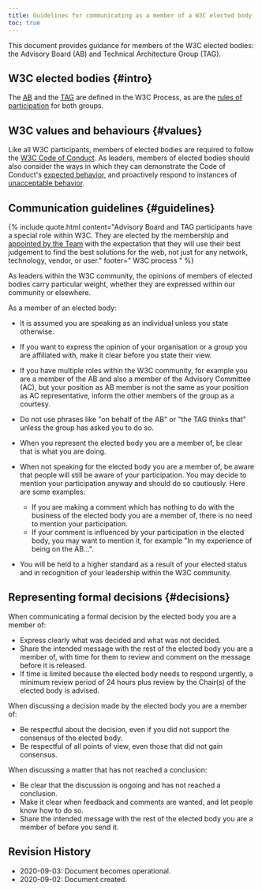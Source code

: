 ```yaml
---
title: Guidelines for communicating as a member of a W3C elected body
toc: true
---
```


This document provides guidance for members of the W3C elected bodies: the Advisory Board (AB) and Technical Architecture Group (TAG).

## W3C elected bodies {#intro}

The [AB](https://www.w3.org/policies/process/#AB) and the [TAG](https://www.w3.org/policies/process/#TAG) are defined in the W3C Process, as are the [rules of participation](https://www.w3.org/policies/process/#AB-TAG-participation) for both groups.

## W3C values and behaviours {#values}

Like all W3C participants, members of elected bodies are required to follow the [W3C Code of Conduct](https://www.w3.org/policies/code-of-conduct/). As leaders, members of elected bodies should also consider the ways in which they can demonstrate the Code of Conduct's [expected behavior](https://www.w3.org/policies/code-of-conduct/#expected-behavior), and proactively respond to instances of [unacceptable behavior](https://www.w3.org/policies/code-of-conduct/#unacceptablebehavior).

## Communication guidelines {#guidelines}

{% include quote.html content="Advisory Board and TAG participants have a special role within W3C. They are elected by the membership and [appointed by the Team](https://www.w3.org/policies/process/#TAG-appointments) with the expectation that they will use their best judgement to find the best solutions for the web, not just for any network, technology, vendor, or user." footer=" W3C process " %}

As leaders within the W3C community, the opinions of members of elected bodies carry particular weight, whether they are expressed within our community or elsewhere.

As a member of an elected body:

- It is assumed you are speaking as an individual unless you state otherwise.
- If you want to express the opinion of your organisation or a group you are affiliated with, make it clear before you state their view.
- If you have multiple roles within the W3C community, for example you are a member of the AB and also a member of the Advisory Committee (AC), but your position as AB member is not the same as your position as AC representative, inform the other members of the group as a courtesy.
- Do not use phrases like "on behalf of the AB" or "the TAG thinks that" unless the group has asked you to do so.
- When you represent the elected body you are a member of, be clear that is what you are doing.
- When not speaking for the elected body you are a member of, be aware that people will still be aware of your participation. You may decide to mention your participation anyway and should do so cautiously. Here are some examples:
  
  - If you are making a comment which has nothing to do with the business of the elected body you are a member of, there is no need to mention your participation.
  - If your comment is influenced by your participation in the elected body, you may want to mention it, for example "In my experience of being on the AB...".
- You will be held to a higher standard as a result of your elected status and in recognition of your leadership within the W3C community.

## Representing formal decisions {#decisions}

When communicating a formal decision by the elected body you are a member of:

- Express clearly what was decided and what was not decided.
- Share the intended message with the rest of the elected body you are a member of, with time for them to review and comment on the message before it is released.
- If time is limited because the elected body needs to respond urgently, a minimum review period of 24 hours plus review by the Chair(s) of the elected body is advised.

When discussing a decision made by the elected body you are a member of:

- Be respectful about the decision, even if you did not support the consensus of the elected body.
- Be respectful of all points of view, even those that did not gain consensus.

When discussing a matter that has not reached a conclusion:

- Be clear that the discussion is ongoing and has not reached a conclusion.
- Make it clear when feedback and comments are wanted, and let people know how to do so.
- Share the intended message with the rest of the elected body you are a member of before you send it.

## Revision History

- 2020-09-03: Document becomes operational.
- 2020-09-02: Document created.
